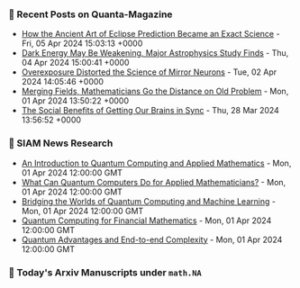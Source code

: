 ### 📝 Recent Posts on Quanta-Magazine
<!-- quanta starts -->
* <a href="https://www.quantamagazine.org/how-the-ancient-art-of-eclipse-prediction-became-an-exact-science-20240405/">How the Ancient Art of Eclipse Prediction Became an Exact Science</a> - Fri, 05 Apr 2024 15:03:13 +0000
* <a href="https://www.quantamagazine.org/dark-energy-may-be-weakening-major-astrophysics-study-finds-20240404/">Dark Energy May Be Weakening, Major Astrophysics Study Finds</a> - Thu, 04 Apr 2024 15:00:41 +0000
* <a href="https://www.quantamagazine.org/overexposure-distorted-the-science-of-mirror-neurons-20240402/">Overexposure Distorted the Science of Mirror Neurons</a> - Tue, 02 Apr 2024 14:05:46 +0000
* <a href="https://www.quantamagazine.org/merging-fields-mathematicians-go-the-distance-on-old-problem-20240401/">Merging Fields, Mathematicians Go the Distance on Old Problem</a> - Mon, 01 Apr 2024 13:50:22 +0000
* <a href="https://www.quantamagazine.org/the-social-benefits-of-getting-our-brains-in-sync-20240328/">The Social Benefits of Getting Our Brains in Sync</a> - Thu, 28 Mar 2024 13:56:52 +0000
<!-- quanta ends -->

### 📝 SIAM News Research
<!-- siam-news starts -->
* <a href="https://sinews.siam.org/Details-Page/an-introduction-to-quantum-computing-and-applied-mathematics">An Introduction to Quantum Computing and Applied Mathematics</a> - Mon, 01 Apr 2024 12:00:00 GMT
* <a href="https://sinews.siam.org/Details-Page/what-can-quantum-computers-do-for-applied-mathematicians">What Can Quantum Computers Do for Applied Mathematicians?</a> - Mon, 01 Apr 2024 12:00:00 GMT
* <a href="https://sinews.siam.org/Details-Page/bridging-the-worlds-of-quantum-computing-and-machine-learning">Bridging the Worlds of Quantum Computing and Machine Learning</a> - Mon, 01 Apr 2024 12:00:00 GMT
* <a href="https://sinews.siam.org/Details-Page/quantum-computing-for-financial-mathematics">Quantum Computing for Financial Mathematics</a> - Mon, 01 Apr 2024 12:00:00 GMT
* <a href="https://sinews.siam.org/Details-Page/quantum-advantages-and-end-to-end-complexity">Quantum Advantages and End-to-end Complexity</a> - Mon, 01 Apr 2024 12:00:00 GMT
<!-- siam-news ends -->

### 📝 Today's Arxiv Manuscripts under ``math.NA``
<!-- arxiv-math-na starts -->

<!-- arxiv-math-na ends -->
